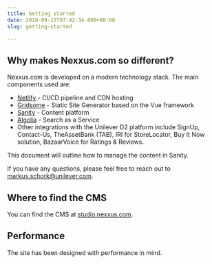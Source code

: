 ```yaml
---
title: Getting started
date: 2018-09-15T07:42:34.000+00:00
slug: getting-started

---
```

## Why makes Nexxus.com so different?

Nexxus.com is developed on a modern technology stack. The main components used are:

* [Netlify](netlify.com) - CI/CD pipeline and CDN hosting
* [Gridsome](https://gridsome.org/) - Static Site Generator based on the Vue framework
* [Sanity](https://sanity.io/) - Content platform
* [Algolia](https://algolia.com/) - Search as a Service
* Other integrations with the Unilever D2 platform include SignUp, Contact-Us, TheAssetBank (TAB), IRI for StoreLocator, Buy It Now solution, BazaarVoice for Ratings & Reviews.

This document will outline how to manage the content in Sanity.

If you have any questions, please feel free to reach out to [markus.schork@unilever.com](mailto:markus.schork@unilever.com).

## Where to find the CMS

You can find the CMS at [studio.nexxus.com](studio.nexxus.com "studio.nexxus.com").

## Performance

The site has been designed with performance in mind. 